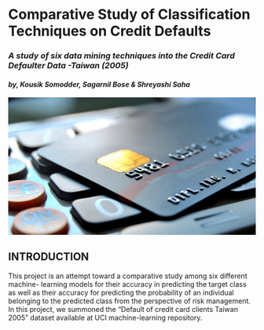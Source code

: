 # **Comparative Study of Classification Techniques on Credit Defaults**
### *A study of six data mining techniques into the Credit Card Defaulter Data -Taiwan (2005)*

#### *by,  Kousik Somodder,  Sagarnil Bose &  Shreyashi Saha*


![](images/banner.jpg)


## **INTRODUCTION**

This project is an attempt toward a comparative study among six different machine- learning models for their accuracy in 
predicting the target class as well as their accuracy for predicting the probability of an individual belonging to the predicted 
class from the perspective of risk management. In this project, we summoned the “Default of credit card clients Taiwan 2005” 
dataset available at UCI machine-learning repository.




